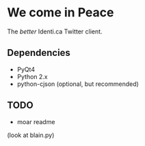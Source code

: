 We come in Peace
================

The _better_ Identi.ca Twitter client.


Dependencies
------------

* PyQt4
* Python 2.x
* python-cjson (optional, but recommended)


TODO
----

* moar readme

(look at blain.py)
